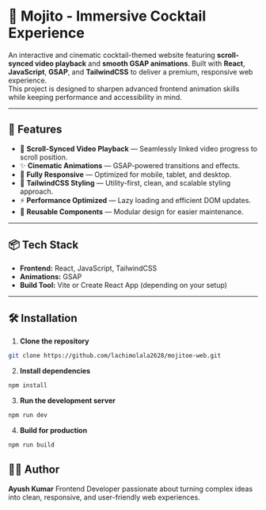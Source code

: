 # 🍹 Mojito - Immersive Cocktail Experience

An interactive and cinematic cocktail-themed website featuring **scroll-synced video playback** and **smooth GSAP animations**. Built with **React**, **JavaScript**, **GSAP**, and **TailwindCSS** to deliver a premium, responsive web experience.  
This project is designed to sharpen advanced frontend animation skills while keeping performance and accessibility in mind.

---

## 🚀 Features

- 🎥 **Scroll-Synced Video Playback** — Seamlessly linked video progress to scroll position.
- ✨ **Cinematic Animations** — GSAP-powered transitions and effects.
- 📱 **Fully Responsive** — Optimized for mobile, tablet, and desktop.
- 🎨 **TailwindCSS Styling** — Utility-first, clean, and scalable styling approach.
- ⚡ **Performance Optimized** — Lazy loading and efficient DOM updates.
- 🧩 **Reusable Components** — Modular design for easier maintenance.

---

## 📦 Tech Stack

- **Frontend:** React, JavaScript, TailwindCSS  
- **Animations:** GSAP   
- **Build Tool:** Vite or Create React App (depending on your setup)  

---

## 🛠 Installation

1. **Clone the repository**

```bash
git clone https://github.com/lachimolala2628/mojitoe-web.git
```

2. **Install dependencies**

```bash
npm install
```
3. **Run the development server**

```bash
npm run dev
```

4. **Build for production**

```bash
npm run build
```

## ✍🏻 Author

**Ayush Kumar**
Frontend Developer passionate about turning complex ideas into clean, responsive, and user-friendly web experiences.